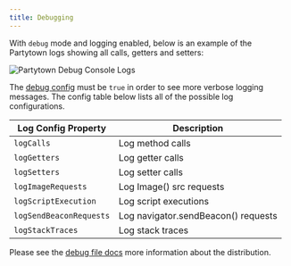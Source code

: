 ```yaml
---
title: Debugging
---
```


With `debug` mode and logging enabled, below is an example of the Partytown logs showing all calls, getters and setters:

![Partytown Debug Console Logs](https://user-images.githubusercontent.com/452425/131688576-e207cb15-7ce5-4009-a358-3e3093d51957.png)

The [debug config](/configuration) must be `true` in order to see more verbose logging messages. The config table below lists all of the possible log configurations.

| Log Config Property     | Description                         |
| ----------------------- | ----------------------------------- |
| `logCalls`              | Log method calls                    |
| `logGetters`            | Log getter calls                    |
| `logSetters`            | Log setter calls                    |
| `logImageRequests`      | Log Image() src requests            |
| `logScriptExecution`    | Log script executions               |
| `logSendBeaconRequests` | Log navigator.sendBeacon() requests |
| `logStackTraces`        | Log stack traces                    |

Please see the [debug file docs](/distribution#libdebug) more information about the distribution.
